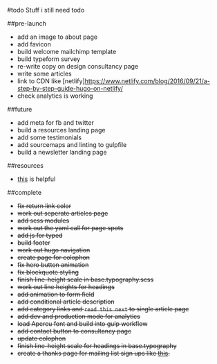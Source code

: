 #todo
Stuff i still need todo


##pre-launch
- add an image to about page
- add favicon
- build welcome mailchimp template
- build typeform survey
- re-write copy on design consultancy page
- write some articles
- link to CDN like [netlify]https://www.netlify.com/blog/2016/09/21/a-step-by-step-guide-hugo-on-netlify/
- check analytics is working

##future
- add meta for fb and twitter
- build a resources landing page
- add some testimonials
- add sourcemaps and linting to gulpfile
- build a newsletter landing page

##resources
- [this](https://github.com/IvanChou/hugo-theme-vec) is helpful


##complete
- ~~fix return link color~~
- ~~work out seperate articles page~~
- ~~add scss modules~~
- ~~work out the yaml call for page spots~~
- ~~add js for typed~~
- ~~build footer~~
- ~~work out hugo navigation~~
- ~~create page for colophon~~
- ~~fix hero button animation~~
- ~~fix blockquote styling~~
- ~~finish line-height scale in base.typography.scss~~
- ~~work out line heights for headings~~
- ~~add animation to form field~~
- ~~add conditional article description~~
- ~~add category links and `read this next` to single article page~~
- ~~add dev and production mode for analytics~~
- ~~load Apercu font and build into gulp workflow~~
- ~~add contact button to consultancy page~~
- ~~update colophon~~
- ~~finish line-height scale for headings in base.typography~~
- ~~create a thanks page for mailing list sign ups like [this](https://pjrvs.com/thanks/).~~
